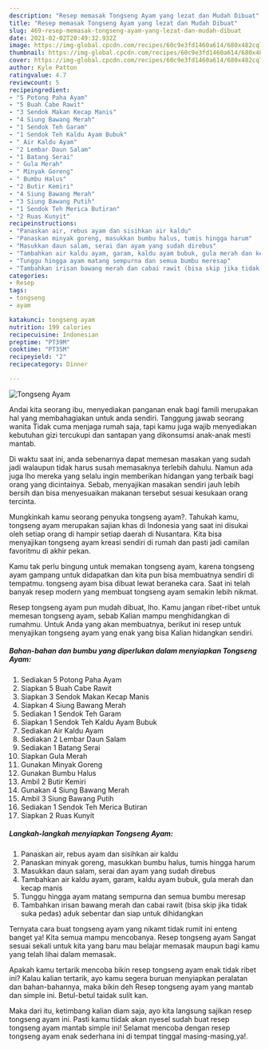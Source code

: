 ```yaml
---
description: "Resep memasak Tongseng Ayam yang lezat dan Mudah Dibuat"
title: "Resep memasak Tongseng Ayam yang lezat dan Mudah Dibuat"
slug: 469-resep-memasak-tongseng-ayam-yang-lezat-dan-mudah-dibuat
date: 2021-02-02T20:49:32.932Z
image: https://img-global.cpcdn.com/recipes/60c9e3fd1460a614/680x482cq70/tongseng-ayam-foto-resep-utama.jpg
thumbnail: https://img-global.cpcdn.com/recipes/60c9e3fd1460a614/680x482cq70/tongseng-ayam-foto-resep-utama.jpg
cover: https://img-global.cpcdn.com/recipes/60c9e3fd1460a614/680x482cq70/tongseng-ayam-foto-resep-utama.jpg
author: Kyle Patton
ratingvalue: 4.7
reviewcount: 5
recipeingredient:
- "5 Potong Paha Ayam"
- "5 Buah Cabe Rawit"
- "3 Sendok Makan Kecap Manis"
- "4 Siung Bawang Merah"
- "1 Sendok Teh Garam"
- "1 Sendok Teh Kaldu Ayam Bubuk"
- " Air Kaldu Ayam"
- "2 Lembar Daun Salam"
- "1 Batang Serai"
- " Gula Merah"
- " Minyak Goreng"
- " Bumbu Halus"
- "2 Butir Kemiri"
- "4 Siung Bawang Merah"
- "3 Siung Bawang Putih"
- "1 Sendok Teh Merica Butiran"
- "2 Ruas Kunyit"
recipeinstructions:
- "Panaskan air, rebus ayam dan sisihkan air kaldu"
- "Panaskan minyak goreng, masukkan bumbu halus, tumis hingga harum"
- "Masukkan daun salam, serai dan ayam yang sudah direbus"
- "Tambahkan air kaldu ayam, garam, kaldu ayam bubuk, gula merah dan kecap manis"
- "Tunggu hingga ayam matang sempurna dan semua bumbu meresap"
- "Tambahkan irisan bawang merah dan cabai rawit (bisa skip jika tidak suka pedas) aduk sebentar dan siap untuk dihidangkan"
categories:
- Resep
tags:
- tongseng
- ayam

katakunci: tongseng ayam 
nutrition: 199 calories
recipecuisine: Indonesian
preptime: "PT39M"
cooktime: "PT35M"
recipeyield: "2"
recipecategory: Dinner

---
```



![Tongseng Ayam](https://img-global.cpcdn.com/recipes/60c9e3fd1460a614/680x482cq70/tongseng-ayam-foto-resep-utama.jpg)

Andai kita seorang ibu, menyediakan panganan enak bagi famili merupakan hal yang membahagiakan untuk anda sendiri. Tanggung jawab seorang  wanita Tidak cuma menjaga rumah saja, tapi kamu juga wajib menyediakan kebutuhan gizi tercukupi dan santapan yang dikonsumsi anak-anak mesti mantab.

Di waktu  saat ini, anda sebenarnya dapat memesan masakan yang sudah jadi walaupun tidak harus susah memasaknya terlebih dahulu. Namun ada juga lho mereka yang selalu ingin memberikan hidangan yang terbaik bagi orang yang dicintainya. Sebab, menyajikan masakan sendiri jauh lebih bersih dan bisa menyesuaikan makanan tersebut sesuai kesukaan orang tercinta. 



Mungkinkah kamu seorang penyuka tongseng ayam?. Tahukah kamu, tongseng ayam merupakan sajian khas di Indonesia yang saat ini disukai oleh setiap orang di hampir setiap daerah di Nusantara. Kita bisa menyajikan tongseng ayam kreasi sendiri di rumah dan pasti jadi camilan favoritmu di akhir pekan.

Kamu tak perlu bingung untuk memakan tongseng ayam, karena tongseng ayam gampang untuk didapatkan dan kita pun bisa membuatnya sendiri di tempatmu. tongseng ayam bisa dibuat lewat beraneka cara. Saat ini telah banyak resep modern yang membuat tongseng ayam semakin lebih nikmat.

Resep tongseng ayam pun mudah dibuat, lho. Kamu jangan ribet-ribet untuk memesan tongseng ayam, sebab Kalian mampu menghidangkan di rumahmu. Untuk Anda yang akan membuatnya, berikut ini resep untuk menyajikan tongseng ayam yang enak yang bisa Kalian hidangkan sendiri.

<!--inarticleads1-->

##### Bahan-bahan dan bumbu yang diperlukan dalam menyiapkan Tongseng Ayam:

1. Sediakan 5 Potong Paha Ayam
1. Siapkan 5 Buah Cabe Rawit
1. Siapkan 3 Sendok Makan Kecap Manis
1. Siapkan 4 Siung Bawang Merah
1. Sediakan 1 Sendok Teh Garam
1. Siapkan 1 Sendok Teh Kaldu Ayam Bubuk
1. Sediakan  Air Kaldu Ayam
1. Sediakan 2 Lembar Daun Salam
1. Sediakan 1 Batang Serai
1. Siapkan  Gula Merah
1. Gunakan  Minyak Goreng
1. Gunakan  Bumbu Halus
1. Ambil 2 Butir Kemiri
1. Gunakan 4 Siung Bawang Merah
1. Ambil 3 Siung Bawang Putih
1. Sediakan 1 Sendok Teh Merica Butiran
1. Siapkan 2 Ruas Kunyit




<!--inarticleads2-->

##### Langkah-langkah menyiapkan Tongseng Ayam:

1. Panaskan air, rebus ayam dan sisihkan air kaldu
1. Panaskan minyak goreng, masukkan bumbu halus, tumis hingga harum
1. Masukkan daun salam, serai dan ayam yang sudah direbus
1. Tambahkan air kaldu ayam, garam, kaldu ayam bubuk, gula merah dan kecap manis
1. Tunggu hingga ayam matang sempurna dan semua bumbu meresap
1. Tambahkan irisan bawang merah dan cabai rawit (bisa skip jika tidak suka pedas) aduk sebentar dan siap untuk dihidangkan




Ternyata cara buat tongseng ayam yang nikamt tidak rumit ini enteng banget ya! Kita semua mampu mencobanya. Resep tongseng ayam Sangat sesuai sekali untuk kita yang baru mau belajar memasak maupun bagi kamu yang telah lihai dalam memasak.

Apakah kamu tertarik mencoba bikin resep tongseng ayam enak tidak ribet ini? Kalau kalian tertarik, ayo kamu segera buruan menyiapkan peralatan dan bahan-bahannya, maka bikin deh Resep tongseng ayam yang mantab dan simple ini. Betul-betul taidak sulit kan. 

Maka dari itu, ketimbang kalian diam saja, ayo kita langsung sajikan resep tongseng ayam ini. Pasti kamu tiidak akan nyesel sudah buat resep tongseng ayam mantab simple ini! Selamat mencoba dengan resep tongseng ayam enak sederhana ini di tempat tinggal masing-masing,ya!.

